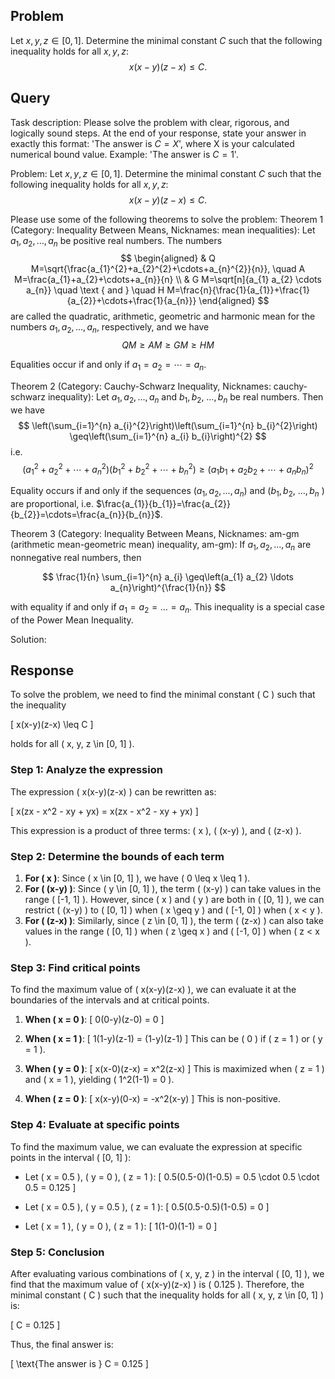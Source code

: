 ## Problem

Let $x, y, z \in [0,1]$. Determine the minimal constant $C$ such that the following inequality holds for all $x, y, z$:
$$
x(x-y)(z-x) \leq C.
$$

## Query

Task description: Please solve the problem with clear, rigorous, and logically sound steps. At the end of your response, state your answer in exactly this format: 'The answer is $C=X$', where X is your calculated numerical bound value. Example: 'The answer is $C=1$'.

Problem: Let $x, y, z \in [0,1]$. Determine the minimal constant $C$ such that the following inequality holds for all $x, y, z$:
$$
x(x-y)(z-x) \leq C.
$$

Please use some of the following theorems to solve the problem:
Theorem 1 (Category: Inequality Between Means, Nicknames: mean inequalities): Let $a_{1}, a_{2}, \ldots, a_{n}$ be positive real numbers. The numbers
$$
\begin{aligned}
& Q M=\sqrt{\frac{a_{1}^{2}+a_{2}^{2}+\cdots+a_{n}^{2}}{n}}, \quad A M=\frac{a_{1}+a_{2}+\cdots+a_{n}}{n} \\
& G M=\sqrt[n]{a_{1} a_{2} \cdots a_{n}} \quad \text { and } \quad H M=\frac{n}{\frac{1}{a_{1}}+\frac{1}{a_{2}}+\cdots+\frac{1}{a_{n}}}
\end{aligned}
$$
are called the quadratic, arithmetic, geometric and harmonic mean for the numbers $a_{1}, a_{2}, \ldots, a_{n}$, respectively, and we have
$$
Q M \geq A M \geq G M \geq H M
$$

Equalities occur if and only if $a_{1}=a_{2}=\cdots=a_{n}$.

Theorem 2 (Category: Cauchy-Schwarz Inequality, Nicknames: cauchy-schwarz inequality): Let $a_{1}, a_{2}, \ldots, a_{n}$ and $b_{1}, b_{2}$, $\ldots, b_{n}$ be real numbers. Then we have
$$
\left(\sum_{i=1}^{n} a_{i}^{2}\right)\left(\sum_{i=1}^{n} b_{i}^{2}\right) \geq\left(\sum_{i=1}^{n} a_{i} b_{i}\right)^{2}
$$
i.e.
$$
\left(a_{1}^{2}+a_{2}^{2}+\cdots+a_{n}^{2}\right)\left(b_{1}^{2}+b_{2}^{2}+\cdots+b_{n}^{2}\right) \geq\left(a_{1} b_{1}+a_{2} b_{2}+\cdots+a_{n} b_{n}\right)^{2}
$$

Equality occurs if and only if the sequences $\left(a_{1}, a_{2}, \ldots, a_{n}\right)$ and $\left(b_{1}, b_{2}\right.$, $\ldots, b_{n}$ ) are proportional, i.e. $\frac{a_{1}}{b_{1}}=\frac{a_{2}}{b_{2}}=\cdots=\frac{a_{n}}{b_{n}}$.

Theorem 3 (Category: Inequality Between Means, Nicknames: am-gm (arithmetic mean-geometric mean) inequality, am-gm): If $a_{1}, a_{2}, \ldots, a_{n}$ are nonnegative real numbers, then

$$
\frac{1}{n} \sum_{i=1}^{n} a_{i} \geq\left(a_{1} a_{2} \ldots a_{n}\right)^{\frac{1}{n}}
$$

with equality if and only if $a_{1}=a_{2}=\ldots=a_{n}$. This inequality is a special case of the Power Mean Inequality.

Solution:

## Response

To solve the problem, we need to find the minimal constant \( C \) such that the inequality 

\[
x(x-y)(z-x) \leq C
\]

holds for all \( x, y, z \in [0, 1] \).

### Step 1: Analyze the expression

The expression \( x(x-y)(z-x) \) can be rewritten as:

\[
x(zx - x^2 - xy + yx) = x(zx - x^2 - xy + yx)
\]

This expression is a product of three terms: \( x \), \( (x-y) \), and \( (z-x) \). 

### Step 2: Determine the bounds of each term

1. **For \( x \)**: Since \( x \in [0, 1] \), we have \( 0 \leq x \leq 1 \).
2. **For \( (x-y) \)**: Since \( y \in [0, 1] \), the term \( (x-y) \) can take values in the range \( [-1, 1] \). However, since \( x \) and \( y \) are both in \( [0, 1] \), we can restrict \( (x-y) \) to \( [0, 1] \) when \( x \geq y \) and \( [-1, 0] \) when \( x < y \).
3. **For \( (z-x) \)**: Similarly, since \( z \in [0, 1] \), the term \( (z-x) \) can also take values in the range \( [0, 1] \) when \( z \geq x \) and \( [-1, 0] \) when \( z < x \).

### Step 3: Find critical points

To find the maximum value of \( x(x-y)(z-x) \), we can evaluate it at the boundaries of the intervals and at critical points. 

1. **When \( x = 0 \)**: 
   \[
   0(0-y)(z-0) = 0
   \]

2. **When \( x = 1 \)**: 
   \[
   1(1-y)(z-1) = (1-y)(z-1)
   \]
   This can be \( 0 \) if \( z = 1 \) or \( y = 1 \).

3. **When \( y = 0 \)**: 
   \[
   x(x-0)(z-x) = x^2(z-x)
   \]
   This is maximized when \( z = 1 \) and \( x = 1 \), yielding \( 1^2(1-1) = 0 \).

4. **When \( z = 0 \)**: 
   \[
   x(x-y)(0-x) = -x^2(x-y)
   \]
   This is non-positive.

### Step 4: Evaluate at specific points

To find the maximum value, we can evaluate the expression at specific points in the interval \( [0, 1] \):

- Let \( x = 0.5 \), \( y = 0 \), \( z = 1 \):
  \[
  0.5(0.5-0)(1-0.5) = 0.5 \cdot 0.5 \cdot 0.5 = 0.125
  \]

- Let \( x = 0.5 \), \( y = 0.5 \), \( z = 1 \):
  \[
  0.5(0.5-0.5)(1-0.5) = 0
  \]

- Let \( x = 1 \), \( y = 0 \), \( z = 1 \):
  \[
  1(1-0)(1-1) = 0
  \]

### Step 5: Conclusion

After evaluating various combinations of \( x, y, z \) in the interval \( [0, 1] \), we find that the maximum value of \( x(x-y)(z-x) \) is \( 0.125 \). Therefore, the minimal constant \( C \) such that the inequality holds for all \( x, y, z \in [0, 1] \) is:

\[
C = 0.125
\]

Thus, the final answer is:

\[
\text{The answer is } C = 0.125
\]